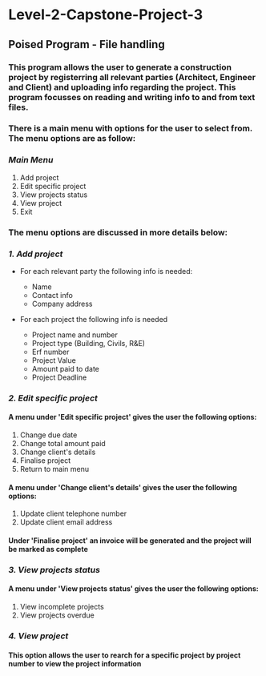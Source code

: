 # Level-2-Capstone-Project-3
## Poised Program - File handling
### This program allows the user to generate a construction project by registerring all relevant parties (Architect, Engineer and Client) and uploading info regarding the project. This program focusses on reading and writing info to and from text files.
### There is a main menu with options for the user to select from. The menu options are as follow:
### *Main Menu*
1. Add project
2. Edit specific project
3. View projects status
4. View project
5. Exit
### The menu options are discussed in more details below:
### *1. Add project*
* For each relevant party the following info is needed:
  - Name
  - Contact info
  - Company address

* For each project the following info is needed
  - Project name and number
  - Project type (Building, Civils, R&E)
  - Erf number
  - Project Value
  - Amount paid to date
  - Project Deadline

### *2. Edit specific project* 
#### A menu under 'Edit specific project' gives the user the following options:
1. Change due date
2. Change total amount paid
3. Change client's details
4. Finalise project
5. Return to main menu

#### A menu under 'Change client's details' gives the user the following options:
1. Update client telephone number
2. Update client email address

#### Under 'Finalise project' an invoice will be generated and the project will be marked as complete

### *3. View projects status*
#### A menu under 'View projects status' gives the user the following options:
1. View incomplete projects
2. View projects overdue

### *4. View project*
#### This option allows the user to rearch for a specific project by project number to view the project information
